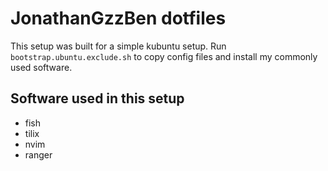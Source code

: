 # JonathanGzzBen dotfiles

This setup was built for a simple kubuntu setup. Run `bootstrap.ubuntu.exclude.sh` to copy config files and install my commonly used software.

## Software used in this setup

- fish
- tilix
- nvim
- ranger
